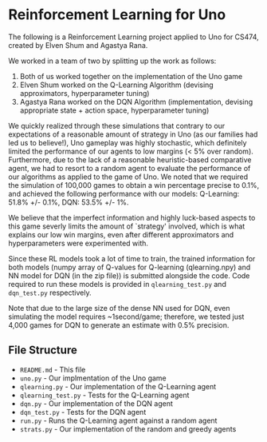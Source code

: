 # Reinforcement Learning for Uno
The following is a Reinforcement Learning project applied to Uno for CS474, created by Elven Shum and Agastya Rana.

We worked in a team of two by splitting up the work as follows:
1. Both of us worked together on the implementation of the Uno game
2. Elven Shum worked on the Q-Learning Algorithm (devising approximators, hyperparameter tuning)
3. Agastya Rana worked on the DQN Algorithm (implementation, devising appropriate state + action space, hyperparameter tuning)

We quickly realized through these simulations that contrary to our expectations of a reasonable amount
of strategy in Uno (as our families had led us to believe!), Uno gameplay was highly stochastic, which
definitely limited the performance of our agents to low margins (< 5% over random). Furthermore, due to
the lack of a reasonable heuristic-based comparative agent, we had to resort to a random agent to evaluate
the performance of our algorithms as applied to the game of Uno.  We noted that we
required the simulation of 100,000 games to obtain a win percentage precise to 0.1%, and achieved the following performance with our models: Q-Learning: 51.8% +/- 0.1%, DQN: 53.5% +/- 1%.

We believe that the imperfect information and highly luck-based aspects to this game severly limits the amount of `strategy' involved, which is what explains our low win margins, even after different approximators and hyperparameters were experimented with.

Since these RL models took a lot of time to train, the trained information for both models (numpy array of Q-values for Q-learning (qlearning.npy) and NN model for DQN (in the zip file)) is submitted alongside the code. Code required to run these models is provided in `qlearning_test.py` and `dqn_test.py` respectively.

Note that due to the large size of the dense NN used for DQN, even simulating the model requires ~1second/game; therefore, we tested just 4,000 games for DQN to generate an estimate with 0.5% precision.



## File Structure
* `README.md` - This file
* `uno.py` - Our implmentation of the Uno game
* `qlearning.py` - Our implementation of the Q-Learning agent
* `qlearning_test.py` - Tests for the Q-Learning agent
* `dqn.py` - Our implementation of the DQN agent
* `dqn_test.py` - Tests for the DQN agent
* `run.py` - Runs the Q-Learning agent against a random agent
* `strats.py` - Our implementation of the random and greedy agents
